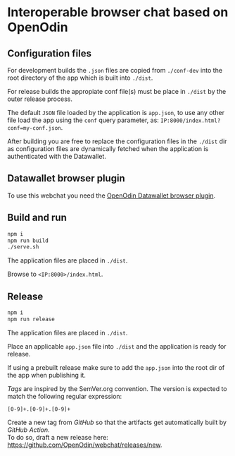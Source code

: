 # Interoperable browser chat based on OpenOdin

## Configuration files

For development builds the `.json` files are copied from `./conf-dev` into the root directory of the app which is built into `./dist`.

For release builds the appropiate conf file(s) must be place in `./dist` by the outer release process.

The default `JSON` file loaded by the application is `app.json`, to use any other file load the app using the `conf` query parameter, as: `IP:8000/index.html?conf=my-conf.json`.

After building you are free to replace the configuration files in the `./dist` dir as configuration files are dynamically fetched when the application is authenticated with the Datawallet.

## Datawallet browser plugin
To use this webchat you need the [OpenOdin Datawallet browser plugin](httos://github.com/OpenOdin/datawallet).

## Build and run

```sh
npm i
npm run build
./serve.sh
```

The application files are placed in `./dist`.

Browse to `<IP:8000>/index.html`.


## Release
```sh
npm i
npm run release
```

The application files are placed in `./dist`.

Place an applicable `app.json` file into `./dist` and the application is ready for release.

If using a prebuilt release make sure to add the `app.json` into the root dir of the app when publishing it.


_Tags_ are inspired by the SemVer.org convention. The version is expected to match the following regular expression:
```
[0-9]+.[0-9]+.[0-9]+
```

Create a new tag from _GitHub_ so that the artifacts get automatically built by _GitHub Action_.  
To do so, draft a new release here: https://github.com/OpenOdin/webchat/releases/new.
